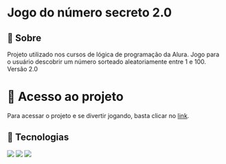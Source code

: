 <h1>Jogo do número secreto 2.0</h1>
 
 <h2>🔖 Sobre</h2>
 <p>Projeto utilizado nos cursos de lógica de programação da Alura. Jogo para o usuário descobrir um número sorteado aleatoriamente entre 1 e 100. Versão 2.0</p>

 # 📁 Acesso ao projeto
Para acessar o projeto e se divertir jogando, basta clicar no [link](https://jogo-bay-alpha.vercel.app/).

 ## 🚀 Tecnologias
 <div>
   <img src="https://img.shields.io/badge/HTML-239120?style=for-the-badge&logo=html5&logoColor=white">
   <img src="https://img.shields.io/badge/CSS-239120?&style=for-the-badge&logo=css3&logoColor=white">
   <img src="https://img.shields.io/badge/JavaScript-F7DF1E?style=for-the-badge&logo=javascript&logoColor=black">
 </div>
